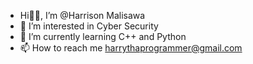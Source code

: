 - Hi👋🏾, I’m @Harrison Malisawa
- 👀 I’m interested in Cyber Security
- 🌱 I’m currently learning C++ and Python
- 📫 How to reach me harrythaprogrammer@gmail.com
<!---
HarrisonDebz/HarrisonDebz is a ✨ special ✨ repository because its `README.md` (this file) appears on your GitHub profile.
You can click the Preview link to take a look at your changes.
--->
